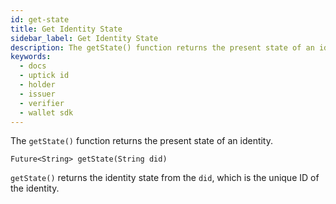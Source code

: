 ```yaml
---
id: get-state
title: Get Identity State
sidebar_label: Get Identity State
description: The getState() function returns the present state of an identity.
keywords:
  - docs
  - uptick id
  - holder
  - issuer
  - verifier
  - wallet sdk
---
```


The `getState()` function returns the present state of an identity.

```
Future<String> getState(String did)
```

`getState()` returns the identity state from the `did`, which is the unique ID of the identity.
